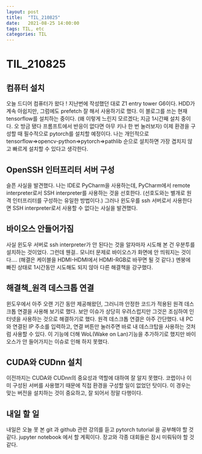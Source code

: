 ```yaml
---
layout: post
title:  "TIL_210825"
date:   2021-08-25 14:00:00
tags: TIL, etc
categories: TIL
---
```

# TIL_210825

## 컴퓨터 설치
오늘 드디어 컴퓨터가 왔다 ! 지난번에 작성했던 대로 Z1 entry tower G6이다. HDD가 계속 아쉽지만, 그럼에도 prefetch 잘 해서 사용하기로 했다. 
이 블로그를 쓰는 현재 tensorflow를 설치하는 중이다. (왜 이렇게 느린지 모르겠다; 지금 1시간째 설치 중이다. 오 방금 됐다 프롬프트에서 반응이 없다면 아무 키나 한 번 눌러보자)
이제 환경을 구성할 때 필수적으로 pytorch를 설치할 예정이다. 
나는 개인적으로 tensorflow=>opencv-python=>pytorch=>pathlib 순으로 설치하면 가장 겹치지 않고 빠르게 설치할 수 있다고 생각한다. 

## OpenSSH 인터프리터 서버 구성
슬픈 사실을 발견했다. 나는 IDE로 PyCharm을 사용하는데, PyCharm에서 remote interpreter로서 SSH interpreter를 사용하는 것을 선호한다. (선호도와는 별개로 원격 인터프리터를 구성하는 유일한 방법이다.)
그러나 윈도우를 ssh 서버로서 사용한다면 SSH interpreter로서 사용할 수 없다는 사실을 발견했다. 

## 바이오스 안들어가짐
사실 윈도우 서버로 ssh interpreter가 안 된다는 것을 알자마자 시도해 본 건 우분투를 설치하는 것이었다. 그런데 웬걸.. 모니터 문제로 바이오스가 화면에 안 띄워지는 것이다....
(해결은 케이블을 HDMI-HDMI에서 HDMI-RGB로 바꾸면 될 것 같다.) 멘붕에 빠진 상태로 1시간동안 시도해도 되지 않아 다른 해결책을 강구했다. 

## 해결책_원격 데스크톱 연결
윈도우에서 아주 오랜 기간 동안 제공해왔던, 그러니까 안정한 코드가 적용된 원격 데스크톱 연결을 사용해 보기로 했다. 보안 이슈가 상당히 우려스럽지만 그것은 조심하여 인터넷을 사용하는 것으로 해결하기로 했다. 
원격 데스크톱 연결은 아주 간단했다. 내 PC와 연결된 IP 주소를 입력하고, 연결 버튼만 눌러주면 바로 내 데스크탑을 사용하는 것처럼 사용할 수 있다. 이 기능에 더해 WoL(Wake on Lan)기능을 추가하기로 했지만 바이오스가 안 들어가지는 이슈로 인해 하지 못했다. 

## CUDA와 CUDnn 설치
 이전까지는 CUDA와 CUDnn의 중요성과 역할에 대하여 잘 알지 못했다. 코랩이나 이미 구성된 서버를 사용했기 때문에 직접 환경을 구성할 일이 없었던 탓이다. 이 경우는 맞는 버전을 설치하는 것이 중요하고, 잘 되어서 정말 다행이다. 

## 내일 할 일
내일은 오늘 못 본 git 과 github 관련 강의를 듣고 pytorch tutorial 을 공부해야 할 것 같다. jupyter notebook 에서 할 계획이다. 장고와 각종 대회들은 잠시 미뤄둬야 할 것 같다. 


